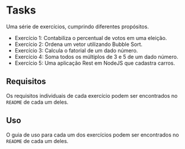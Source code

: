 # Tasks

Uma série de exercícios, cumprindo diferentes propósitos.
* Exercício 1: Contabiliza o percentual de votos em uma eleição.
* Exercício 2: Ordena um vetor utilizando Bubble Sort.
* Exercício 3: Calcula o fatorial de um dado número.
* Exercício 4: Soma todos os múltiplos de 3 e 5 de um dado número.
* Exercício 5: Uma aplicação Rest em NodeJS que cadastra carros.

## Requisitos 

Os requisitos individuais de cada exercício podem ser encontrados no `README` de cada um deles.

## Uso

O guia de uso para cada um dos exercícios podem ser encontrados no `README` de cada um deles.


